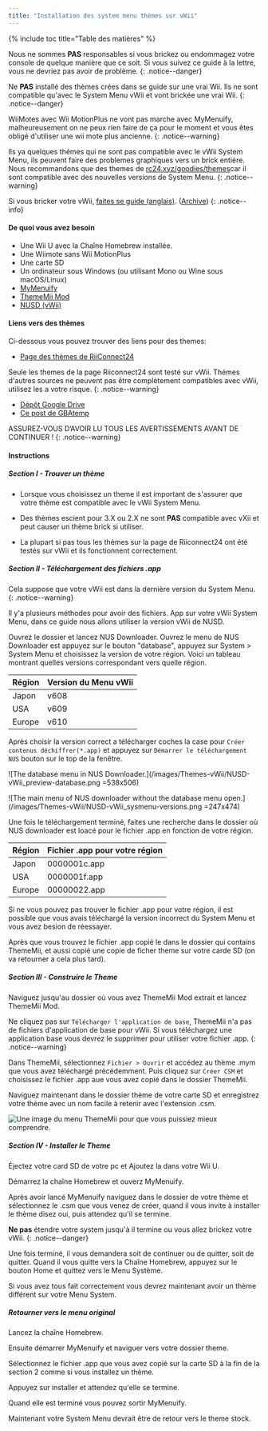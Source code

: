 ```yaml
---
title: "Installation des system menu thèmes sur vWii"
---
```


{% include toc title="Table des matières" %}




Nous ne sommes **PAS** responsables si vous brickez ou endommagez votre console de quelque manière que ce soit. Si vous suivez ce guide à la lettre, vous ne devriez pas avoir de problème.
{: .notice--danger}

Ne **PAS** installé des thèmes crées dans se guide sur une vrai Wii. Ils ne sont compatible qu'avec le System Menu vWii et vont brickée une vrai Wii.
{: .notice--danger}

WiiMotes avec Wii MotionPlus ne vont pas marche avec MyMenuify, malheureusement on ne peux rien faire de ça pour le moment et vous êtes obligé d'utiliser une wii mote plus ancienne.
{: .notice--warning}

Ils ya quelques thémes qui ne sont pas compatible avec le vWii System Menu, ils peuvent faire des problemes graphiques vers un brick entière. Nous recommandons que des themes de [rc24.xyz/goodies/themes](https://rc24.xyz/goodies/themes/)car il sont compatible avec des nouvelles versions de System Menu.
{: .notice--warning}

Si vous bricker votre vWii, [faites se guide (anglais)](https://gbatemp.net/threads/guide-vwii-unbrick-guide-by-garyodernichts.528329). ([Archive](https://web.archive.org/web/20200213194233/https://gbatemp.net/threads/guide-vwii-unbrick-guide-by-garyodernichts.528329/))
{: .notice--info}

#### De quoi vous avez besoin

* Une Wii U avec la Chaîne Homebrew installée.
* Une Wiimote sans Wii MotionPlus
* Une carte SD
* Un ordinateur sous Windows (ou utilisant Mono ou Wine sous macOS/Linux)
* [MyMenuify](/assets/files/Mymenuify-Old-vWii.zip)
* [ThemeMii Mod](/assets/files/New_Thememii_MOD.rar)
* [NUSD (vWii)](/assets/files/NUSDownloader-vwii.zip)


#### Liens vers des thèmes

Ci-dessous vous pouvez trouver des liens pour des themes:

* [Page des thèmes de RiiConnect24](https://rc24.xyz/goodies/themes/)

Seule les themes de la page Riiconnect24 sont testé sur vWii. Thémes d'autres sources ne peuvent pas être complètement compatibles avec vWii, utilisez les a votre risque.
{: .notice--warning}

* [Dépôt Google Drive](https://drive.google.com/drive/folders/19tyeVQ--bJ0ZUTNg5yvAGvc3G4-euEpm?usp=sharing)
* [Ce post de GBAtemp](https://gbatemp.net/threads/wii-theme-team-creations-v2.336596/)

ASSUREZ-VOUS D’AVOIR LU TOUS LES AVERTISSEMENTS AVANT DE CONTINUER !
{: .notice--warning}

#### Instructions

##### Section I - Trouver un thème

* Lorsque vous choisissez un theme il est important de s'assurer que votre thème est compatible avec le vWii System Menu.

* Des thèmes escient pour 3.X ou 2.X ne sont **PAS** compatible avec vXii et peut causer un thème brick si utiliser.

* La plupart si pas tous les thèmes sur la page de Riiconnect24 ont été testés sur vWii et ils fonctionnent correctement.

##### Section II - Téléchargement des fichiers .app


Cela suppose que votre vWii est dans la dernière version du System Menu.
{: .notice--warning}

Il y'a plusieurs méthodes pour avoir des fichiers. App sur votre vWii System Menu, dans ce guide nous allons utiliser la version vWii de NUSD.

Ouvrez le dossier et lancez NUS Downloader. Ouvrez le menu de NUS Downloader est appuyez sur le bouton "database", appuyez sur System > System Menu et choisissez la version de votre région. Voici un tableau montrant quelles versions correspondant vers quelle région.

| Région | Version du Menu vWii |
| ------ | -------------------- |
| Japon  | v608                 |
| USA    | v609                 |
| Europe | v610                 |

Après choisir la version correct a télécharger coches la case pour `Créer contenus déchiffrer(*.app)` et appuyez sur `Démarrer le téléchargement NUS` bouton sur le top de la fenêtre.

!\[The database menu in NUS Downloader.\](/images/Themes-vWii/NUSD-vWii_preview-database.png =538x506)



!\[The main menu of NUS downloader without the database menu open.\](/images/Themes-vWii/NUSD-vWii_sysmenu-versions.png =247x474)


Une fois le téléchargement terminé, faites une recherche dans le dossier où NUS downloader est loacé pour le fichier .app en fonction de votre région.

| Région | Fichier .app pour votre région |
| ------ | ------------------------------ |
| Japon  | 0000001c.app                   |
| USA    | 0000001f.app                   |
| Europe | 00000022.app                   |

Si ne vous pouvez pas trouver le fichier .app pour votre région, il est possible que vous avais téléchargé la version incorrect du System Menu et vous avez besion de réessayer.

Après que vous trouvez le fichier .app copié le dans le dossier qui contains ThemeMii, et aussi copié une copie de ficher theme sur votre carde SD (on va retourner a cela plus tard).

##### Section III - Construire le Theme

Naviguez jusqu'au dossier où vous avez ThemeMii Mod extrait et lancez ThemeMii Mod.

Ne cliquez pas sur `Télécharger l'application de base`, ThemeMii n'a pas de fichiers d'application de base pour vWii. Si vous téléchargez une application base vous devrez le supprimer pour utiliser votre fichier .app.
{: .notice--warning}

Dans ThemeMii, sélectionnez `Fichier > Ouvrir` et accédez au thème .mym que vous avez téléchargé précédemment. Puis cliquez sur `Créer CSM` et choisissez le fichier .app aue vous avez copié dans le dossier ThemeMii.

Naviguez maintenant dans le dossier thème de votre carte SD et enregistrez votre thème avec un nom facile à retenir avec l'extension .csm.

![Une image du menu ThemeMii pour que vous puissiez mieux comprendre.](/images/Themes-vWii/ThemeMii-Mod-Preview_vWii.png)



##### Section IV - Installer le Theme

Éjectez votre card SD de votre pc et Ajoutez la dans votre Wii U.

Démarrez la chaîne Homebrew et ouverz MyMenuify.

Après avoir lancé MyMenuify naviguez dans le dossier de votre thème et sélectionnez le .csm que vous venez de créer, quand il vous invite à installer le thème disez oui, puis attendez qu'il se termine.

**Ne pas** étendre votre system jusqu'à il termine ou vous allez brickez votre vWii.
{: .notice--danger}

Une fois terminé, il vous demandera soit de continuer ou de quitter, soit de quitter. Quand il vous quitte vers la Chaîne Homebrew, appuyez sur le bouton Home et quittez vers le Menu Système.

Si vous avez tous fait correctement vous devrez maintenant avoir un thème différent sur votre Menu System.

##### Retourner vers le menu original

Lancez la chaîne Homebrew.

Ensuite démarrer MyMenuify et naviguer vers votre dossier theme.

Sélectionnez le fichier .app que vous avez copié sur la carte SD à la fin de la section 2 comme si vous installez un thème.

Appuyez sur installer et attendez qu'elle se termine.

Quand elle est terminé vous pouvez sortir MyMenuify.

Maintenant votre System Menu devrait être de retour vers le theme stock.


